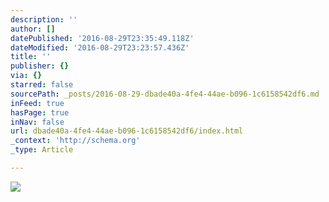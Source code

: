 ```yaml
---
description: ''
author: []
datePublished: '2016-08-29T23:35:49.118Z'
dateModified: '2016-08-29T23:23:57.436Z'
title: ''
publisher: {}
via: {}
starred: false
sourcePath: _posts/2016-08-29-dbade40a-4fe4-44ae-b096-1c6158542df6.md
inFeed: true
hasPage: true
inNav: false
url: dbade40a-4fe4-44ae-b096-1c6158542df6/index.html
_context: 'http://schema.org'
_type: Article

---
```

![](https://the-grid-user-content.s3-us-west-2.amazonaws.com/78d16e02-9704-413f-b900-2f641ec77040.jpg)